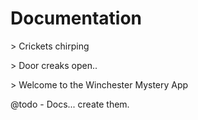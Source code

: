 # Documentation

&gt; Crickets chirping

&gt; Door creaks open..

&gt; Welcome to the Winchester Mystery App

@todo - Docs... create them.
